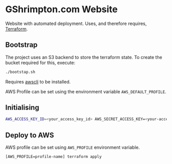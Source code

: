 # GShrimpton.com Website

Website with automated deployment. Uses, and therefore requires, [Terraform](https://www.terraform.io/).

## Bootstrap

The project uses an S3 backend to store the terraform state. To create the bucket required for this, execute:

```bash
./bootstap.sh
```

Requires [awscli](https://aws.amazon.com/cli/) to be installed.

AWS Profile can be set using the environment variable `AWS_DEFAULT_PROFILE`.

## Initialising

```bash
AWS_ACCESS_KEY_ID=<your_access_key_id> AWS_SECRET_ACCESS_KEY=<your-access-key> terraform init
```

## Deploy to AWS

AWS profile can be set using `AWS_PROFILE` environment variable.

```bash
[AWS_PROFILE=profile-name] terraform apply
```
